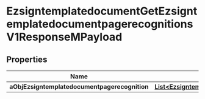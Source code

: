 

# EzsigntemplatedocumentGetEzsigntemplatedocumentpagerecognitionsV1ResponseMPayload

## Properties

Name | Type | Description | Notes
------------ | ------------- | ------------- | -------------
**aObjEzsigntemplatedocumentpagerecognition** | [**List&lt;EzsigntemplatedocumentpagerecognitionResponseCompound&gt;**](EzsigntemplatedocumentpagerecognitionResponseCompound.md) |  | 




